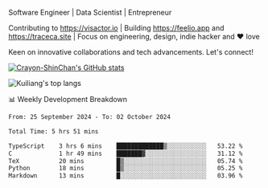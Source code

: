 Software Engineer | Data Scientist | Entrepreneur

Contributing to https://visactor.io | Building https://feelio.app and https://traceca.site | Focus on engineering, design, indie hacker and ❤️ love

Keen on innovative collaborations and tech advancements. Let's connect!

[![Crayon-ShinChan's GitHub stats](https://github-readme-stats.vercel.app/api?username=mengxi-ream)](https://github.com/anuraghazra/github-readme-stats)

![Kuiliang's top langs](https://github-readme-stats.vercel.app/api/top-langs?username=mengxi-ream&&hide=tex,jupyter%20notebook,mdx,scss)

📊 Weekly Development Breakdown

<!--START_SECTION:waka-->

```txt
From: 25 September 2024 - To: 02 October 2024

Total Time: 5 hrs 51 mins

TypeScript    3 hrs 6 mins    █████████████▒░░░░░░░░░░░   53.22 %
C             1 hr 49 mins    ███████▓░░░░░░░░░░░░░░░░░   31.12 %
TeX           20 mins         █▒░░░░░░░░░░░░░░░░░░░░░░░   05.74 %
Python        18 mins         █▒░░░░░░░░░░░░░░░░░░░░░░░   05.25 %
Markdown      13 mins         █░░░░░░░░░░░░░░░░░░░░░░░░   03.96 %
```

<!--END_SECTION:waka-->
